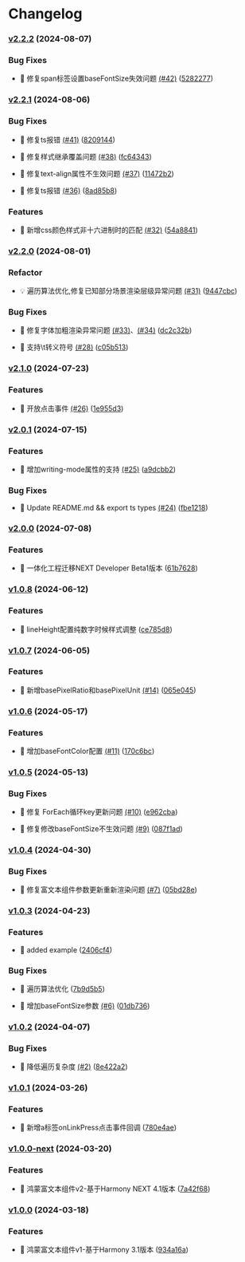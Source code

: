 # Changelog


### [v2.2.2](https://github.com/asasugar/HPRichText/releases/tag/v2.2.2) (2024-08-07)

### Bug Fixes

* 🐛
  修复span标签设置baseFontSize失效问题 [(#42)](https://github.com/asasugar/HPRichText/issues/42) ([5282277](https://github.com/asasugar/HPRichText/commit/52822771613dbbf02fb1515bae9358e3485ed3d6))


### [v2.2.1](https://github.com/asasugar/HPRichText/releases/tag/v2.2.1) (2024-08-06)

### Bug Fixes

* 🐛
  修复ts报错 [(#41)](https://github.com/asasugar/HPRichText/issues/41) ([8209144](https://github.com/asasugar/HPRichText/commit/8209144ceaa430384aeadedf9be33cf6db58e576))

* 🐛
  修复样式继承覆盖问题 [(#38)](https://github.com/asasugar/HPRichText/issues/38) ([fc64343](https://github.com/asasugar/HPRichText/commit/fc643432f137ecbe5a3e63fb9e6f4517df7d868b))

* 🐛
  修复text-align属性不生效问题 [(#37)](https://github.com/asasugar/HPRichText/issues/37) ([11472b2](https://github.com/asasugar/HPRichText/commit/11472b23cacfd636f1510e55f5481abfd2b151ac))

* 🐛
  修复ts报错 [(#36)](https://github.com/asasugar/HPRichText/issues/36) ([8ad85b8](https://github.com/asasugar/HPRichText/commit/8ad85b85b542a69a5d3d5099bc249805cb11a00f))



### Features

* 🎸
  新增css颜色样式非十六进制时的匹配 [(#32)](https://github.com/asasugar/HPRichText/issues/32) ([54a8841](https://github.com/asasugar/HPRichText/commit/54a884127d1cae615e254cdf1e20fbc2afebc199))


### [v2.2.0](https://github.com/asasugar/HPRichText/releases/tag/v2.2.0) (2024-08-01)

### Refactor

* 💡
  遍历算法优化,修复已知部分场景渲染层级异常问题 [(#31)](https://github.com/asasugar/HPRichText/issues/31) ([9447cbc](https://github.com/asasugar/HPRichText/commit/9447cbcc8f0bdf1a263756ea137b5affbcc21989))


### Bug Fixes

* 🐛
  修复字体加粗渲染异常问题 [(#33)](https://github.com/asasugar/HPRichText/issues/33)、[(#34)](https://github.com/asasugar/HPRichText/issues/34) ([dc2c32b](https://github.com/asasugar/HPRichText/commit/dc2c32b4f53de915a17269fde0945828632bc27b))

* 🐛
  支持\t转义符号 [(#28)](https://github.com/asasugar/HPRichText/issues/28) ([c05b513](https://github.com/asasugar/HPRichText/commit/c05b513d98803f2530636876d14efb8d5e4c18d2))

### [v2.1.0](https://github.com/asasugar/HPRichText/releases/tag/v2.1.0) (2024-07-23)

### Features

* 🎸
  开放点击事件 [(#26)](https://github.com/asasugar/HPRichText/issues/26) ([1e955d3](https://github.com/asasugar/HPRichText/commit/1e955d3565b68097ab8bb8b9f38863d0306c5f41))

### [v2.0.1](https://github.com/asasugar/HPRichText/releases/tag/v2.0.1) (2024-07-15)

### Features

* 🎸
  增加writing-mode属性的支持 [(#25)](https://github.com/asasugar/HPRichText/issues/25) ([a9dcbb2](https://github.com/asasugar/HPRichText/commit/a9dcbb28c60f94ca096c809908dba8cf17d91f0f))


### Bug Fixes

* 🐛
  Update README.md && export ts types [(#24)](https://github.com/asasugar/HPRichText/issues/24) ([fbe1218](https://github.com/asasugar/HPRichText/commit/fbe121874b42ea986b82e8ca5b6d3a6257177e19))


### [v2.0.0](https://github.com/asasugar/HPRichText/releases/tag/v2.0.0) (2024-07-08)

### Features

* 🎸
  一体化工程迁移NEXT Developer Beta1版本 ([61b7628](https://github.com/asasugar/HPRichText/commit/61b7628ae113bf8e04d6cc3a131dd5cef646fbfa))

### [v1.0.8](https://github.com/asasugar/HPRichText/releases/tag/v1.0.8) (2024-06-12)

### Features

* 🎸
  lineHeight配置纯数字时候样式调整 ([ce785d8](https://github.com/asasugar/HPRichText/commit/ce785d89ba89c8b17cb56e839d7885f93b8973f6))

### [v1.0.7](https://github.com/asasugar/HPRichText/releases/tag/v1.0.7) (2024-06-05)

### Features

* 🎸
  新增basePixelRatio和basePixelUnit [(#14)](https://github.com/asasugar/HPRichText/issues/14) ([065e045](https://github.com/asasugar/HPRichText/commit/065e045931955239fc34c93c3a81676a5213d059))

### [v1.0.6](https://github.com/asasugar/HPRichText/releases/tag/v1.0.6) (2024-05-17)

### Features

* 🎸
  增加baseFontColor配置 [(#11)](https://github.com/asasugar/HPRichText/issues/11) ([170c6bc](https://github.com/asasugar/HPRichText/commit/170c6bcd99d7762e1d4146ca9251e191f1e4a669))

### [v1.0.5](https://github.com/asasugar/HPRichText/releases/tag/v1.0.5) (2024-05-13)

### Bug Fixes

* 🐛
  修复 ForEach循环key更新问题 [(#10)](https://github.com/asasugar/HPRichText/issues/10) ([e962cba](https://github.com/asasugar/HPRichText/commit/e962cba710a15e12ec406ff0140bedeec5bc8e85))

* 🐛
修复修改baseFontSize不生效问题 [(#9)](https://github.com/asasugar/HPRichText/issues/9) ([087f1ad](https://github.com/asasugar/HPRichText/commit/087f1adb4bb8d5ee1e32817abfa1df9c31464f60))

### [v1.0.4](https://github.com/asasugar/HPRichText/releases/tag/v1.0.4) (2024-04-30)

### Bug Fixes

* 🐛
  修复富文本组件参数更新重新渲染问题 [(#7)](https://github.com/asasugar/HPRichText/issues/7) ([05bd28e](https://github.com/asasugar/HPRichText/commit/05bd28e95625ae3b0120879bf28814761e19b17c))

### [v1.0.3](https://github.com/asasugar/HPRichText/releases/tag/v1.0.3) (2024-04-23)

### Features

* 🎸
  added example ([2406cf4](https://github.com/asasugar/HPRichText/commit/2406cf4ec03850064c9522f12f4fb88c271addb5))

### Bug Fixes

* 🐛 遍历算法优化  ([7b9d5b5](https://github.com/asasugar/HPRichText/commit/7b9d5b5cdd21c5f146aa3d3d4f0f90b820c47577))

* 🐛
  增加baseFontSize参数 [(#6)](https://github.com/asasugar/HPRichText/issues/6) ([01db736](https://github.com/asasugar/HPRichText/commit/01db7366bf6e52730fc4295d40e3665a672a3ed5))

### [v1.0.2](https://github.com/asasugar/HPRichText/releases/tag/v1.0.2) (2024-04-07)

### Bug Fixes

* 🐛
  降低遍历复杂度 [(#2)](https://github.com/asasugar/HPRichText/issues/2) ([8e422a2](https://github.com/asasugar/HPRichText/commit/8e422a2e2a30c42f050dcd6ed2455f3af579ea3e))

### [v1.0.1](https://github.com/asasugar/HPRichText/releases/tag/v1.0.1) (2024-03-26)

### Features

* 🎸
  新增a标签onLinkPress点击事件回调 ([780e4ae](https://github.com/asasugar/HPRichText/commit/780e4aec1138a64f87e442596a82759e9df27609))

### [v1.0.0-next](https://github.com/asasugar/HPRichText/releases/tag/v1.0.0-next) (2024-03-20)

### Features

* 🎸
  鸿蒙富文本组件v2-基于Harmony NEXT
  4.1版本 ([7a42f68](https://github.com/asasugar/HPRichText/commit/7a42f68f939a3ffcc31f5fce951137c86ae4240f))

### [v1.0.0](https://github.com/asasugar/HPRichText/releases/tag/v1.0.0) (2024-03-18)

### Features

* 🎸
  鸿蒙富文本组件v1-基于Harmony
  3.1版本 ([934a16a](https://github.com/asasugar/HPRichText/commit/934a16a4b2269ac58ea819bdda6cef502c9c1b9c))
